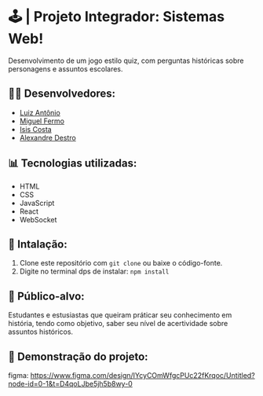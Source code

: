 # 🕹️ | Projeto Integrador: Sistemas Web!
Desenvolvimento de um jogo estilo quiz, com perguntas históricas sobre personagens e assuntos escolares.

## 👷🏽 Desenvolvedores:
- [Luiz Antônio](https://github.com/eufolim)
- [Miguel Fermo](https://github.com/miguelfermo)
- [Isis Costa](https://github.com/isiscostabb)
- [Alexandre Destro](https://github.com/AlexandreDestro)

## 📊 Tecnologias utilizadas:
- HTML
- CSS
- JavaScript
- React
- WebSocket

## 🔧 Intalação:
1. Clone este repositório com `git clone` ou baixe o código-fonte.
2. Digite no terminal dps de instalar: `npm install`

## 🎯 Público-alvo:
Estudantes e estusiastas que queiram práticar seu conhecimento em história, tendo como objetivo, saber seu nível de acertividade sobre assuntos históricos.

## 🔭 Demonstração do projeto:

figma: https://www.figma.com/design/IYcyCOmWfgcPUc22fKrqoc/Untitled?node-id=0-1&t=D4qoLJbe5jh5b8wy-0



